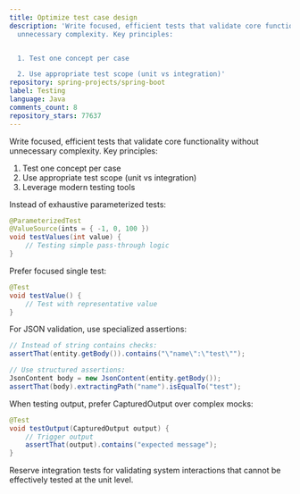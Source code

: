 ```yaml
---
title: Optimize test case design
description: 'Write focused, efficient tests that validate core functionality without
  unnecessary complexity. Key principles:


  1. Test one concept per case

  2. Use appropriate test scope (unit vs integration)'
repository: spring-projects/spring-boot
label: Testing
language: Java
comments_count: 8
repository_stars: 77637
---
```


Write focused, efficient tests that validate core functionality without unnecessary complexity. Key principles:

1. Test one concept per case
2. Use appropriate test scope (unit vs integration)
3. Leverage modern testing tools

Instead of exhaustive parameterized tests:

```java
@ParameterizedTest
@ValueSource(ints = { -1, 0, 100 })
void testValues(int value) {
    // Testing simple pass-through logic
}
```

Prefer focused single test:

```java
@Test
void testValue() {
    // Test with representative value
}
```

For JSON validation, use specialized assertions:

```java
// Instead of string contains checks:
assertThat(entity.getBody()).contains("\"name\":\"test\"");

// Use structured assertions:
JsonContent body = new JsonContent(entity.getBody());
assertThat(body).extractingPath("name").isEqualTo("test");
```

When testing output, prefer CapturedOutput over complex mocks:

```java
@Test
void testOutput(CapturedOutput output) {
    // Trigger output
    assertThat(output).contains("expected message");
}
```

Reserve integration tests for validating system interactions that cannot be effectively tested at the unit level.